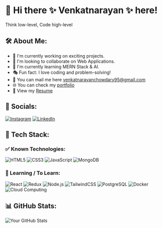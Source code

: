 # 👋 Hi there ✨ Venkatnarayan ✨ here! 

Think low-level, Code high-level

## 🛠 About Me:
- 🚀 I'm currently working on exciting projects.
- 🤝 I'm looking to collaborate on Web Applications.
- 🌱 I'm currently learning MERN Stack & AI.
- 🎭 Fun fact: I love coding and problem-solving!
- 📧 You can mail me here [venkatnarayanchowdary95@gmail.com](mailto:venkatnarayanchowdary95@gmail.com)
- 🌐 You can check my [portfolio](https://your-portfolio-link.com)
- 📄 View my [Resume](https://your-resume-link.com)

## 🔗 Socials:
[![Instagram](https://img.shields.io/badge/Instagram-E4405F?style=for-the-badge&logo=instagram&logoColor=white)](https://www.instagram.com/itsvenkat___05/)
[![LinkedIn](https://img.shields.io/badge/LinkedIn-0077B5?style=for-the-badge&logo=linkedin&logoColor=white)](https://www.linkedin.com/in/venkatnarayan-karanam-868417276/)

## 🚀 Tech Stack:
### ✅ Known Technologies:
![HTML5](https://img.shields.io/badge/HTML5-E34F26?style=for-the-badge&logo=html5&logoColor=white)
![CSS3](https://img.shields.io/badge/CSS3-1572B6?style=for-the-badge&logo=css3&logoColor=white)
![JavaScript](https://img.shields.io/badge/JavaScript-F7DF1E?style=for-the-badge&logo=javascript&logoColor=black)
![MongoDB](https://img.shields.io/badge/MongoDB-47A248?style=for-the-badge&logo=mongodb&logoColor=white)

### 📖 Learning / To Learn:
![React](https://img.shields.io/badge/React-61DAFB?style=for-the-badge&logo=react&logoColor=black)
![Redux](https://img.shields.io/badge/Redux-764ABC?style=for-the-badge&logo=redux&logoColor=white)
![Node.js](https://img.shields.io/badge/Node.js-339933?style=for-the-badge&logo=node.js&logoColor=white)
![TailwindCSS](https://img.shields.io/badge/TailwindCSS-06B6D4?style=for-the-badge&logo=tailwindcss&logoColor=white)
![PostgreSQL](https://img.shields.io/badge/PostgreSQL-336791?style=for-the-badge&logo=postgresql&logoColor=white)
![Docker](https://img.shields.io/badge/Docker-2496ED?style=for-the-badge&logo=docker&logoColor=white)
![Cloud Computing](https://img.shields.io/badge/Cloud%20Computing-FF6F00?style=for-the-badge&logo=cloud&logoColor=white)

## 📊 GitHub Stats:
![Your GitHub Stats](https://github-readme-stats.vercel.app/api?username=your-github-username&show_icons=true&theme=radical)
